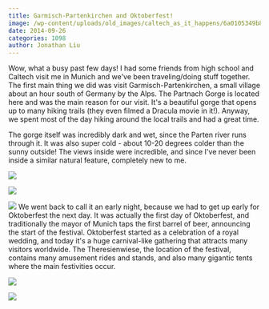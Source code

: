 ```yaml
---
title: Garmisch-Partenkirchen and Oktoberfest!
image: /wp-content/uploads/old_images/caltech_as_it_happens/6a0105349b8251970b01b7c6e439de970b.jpg
date: 2014-09-26
categories: 1098
author: Jonathan Liu
---
```


Wow, what a busy past few days! I had some friends from high school and Caltech visit me in Munich and we've been traveling/doing stuff together. The first main thing we did was visit Garmisch-Partenkirchen, a small village about an hour south of Germany by the Alps. The Partnach Gorge is located here and was the main reason for our visit. It's a beautiful gorge that opens up to many hiking trails (they even filmed a Dracula movie in it!). Anyway, we spent most of the day hiking around the local trails and had a great time.

The gorge itself was incredibly dark and wet, since the Parten river runs through it. It was also super cold - about 10-20 degrees colder than the sunny outside! The views inside were incredible, and since I've never been inside a similar natural feature, completely new to me.


![](/old_images/caltech_as_it_happens/6a0105349b8251970b01b7c6e439f5970b.jpg)

![](/old_images/caltech_as_it_happens/6a0105349b8251970b01bb078944f4970d.jpg)

![](/old_images/caltech_as_it_happens/6a0105349b8251970b01bb078944f8970d.jpg)
We went back to call it an early night, because we had to get up early for Oktoberfest the next day. It was actually the first day of Oktoberfest, and traditionally the mayor of Munich taps the first barrel of beer, announcing the start of the festival. Oktoberfest started as a celebration of a royal wedding, and today it's a huge carnival-like gathering that attracts many visitors worldwide. The Theresienwiese, the location of the festival, contains many amusement rides and stands, and also many gigantic tents where the main festivities occur.


![](/old_images/caltech_as_it_happens/6a0105349b8251970b01bb07894513970d.jpg)

![](/old_images/caltech_as_it_happens/6a0105349b8251970b01b8d06e3175970c.jpg)

